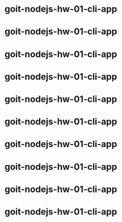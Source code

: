 # goit-nodejs-hw-01-cli-app
# goit-nodejs-hw-01-cli-app
# goit-nodejs-hw-01-cli-app
# goit-nodejs-hw-01-cli-app
# goit-nodejs-hw-01-cli-app
# goit-nodejs-hw-01-cli-app
# goit-nodejs-hw-01-cli-app
# goit-nodejs-hw-01-cli-app
# goit-nodejs-hw-01-cli-app
# goit-nodejs-hw-01-cli-app
